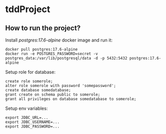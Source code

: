 # tddProject
## How to run the project?
Install <i>postgres:17.6-alpine</i> docker image and run it:
``` console
docker pull postgres:17.6-alpine
docker run -e POSTGRES_PASSWORD=secret -v postgres_data:/var/lib/postgresql/data -d -p 5432:5432 postgres:17.6-alpine
```

Setup role for database:
```
create role somerole;
alter role somerole with password 'somepassword';
create database somedatabase;
grant create on schema public to somerole;
grant all privileges on database somedatabase to somerole;
```

Setup env variables:
``` console
export JDBC_URL=...
export JDBC_USERNAME=...
export JDBC_PASSWORD=...
```

